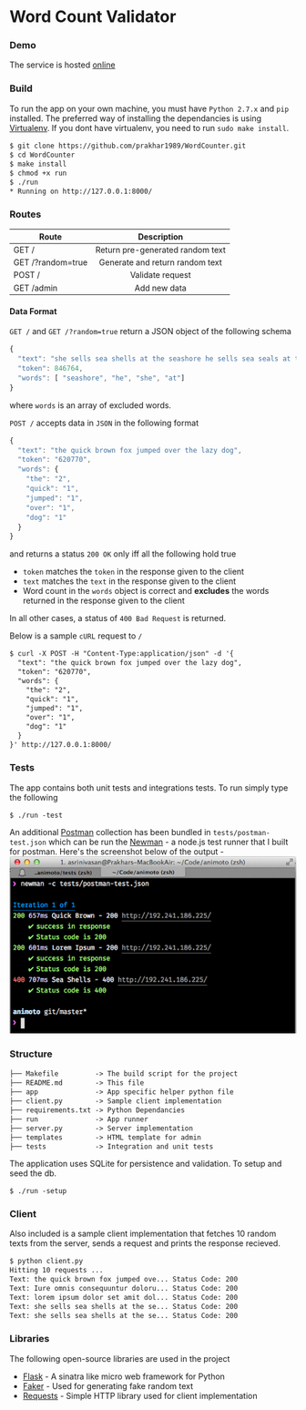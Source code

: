 Word Count Validator
===

### Demo

The service is hosted [online](http://192.241.186.225/)

### Build
To run the app on your own machine, you must have `Python 2.7.x` and `pip` installed.
The preferred way of installing the dependancies is using [Virtualenv](http://virtualenv.readthedocs.org/en/latest/virtualenv.html). If you dont have virtualenv, you need to run `sudo make install`.

```shell
$ git clone https://github.com/prakhar1989/WordCounter.git
$ cd WordCounter
$ make install
$ chmod +x run
$ ./run
* Running on http://127.0.0.1:8000/
```

### Routes

| Route        | Description    |
| ------------- |:-------------:|
| GET /     | Return pre-generated random text |
| GET /?random=true | Generate and return random text |
| POST /| Validate request|
| GET /admin | Add new data |

#### Data Format

`GET /` and `GET /?random=true` return a JSON object of the following schema
```javascript
{
  "text": "she sells sea shells at the seashore he sells sea seals at the seashore",
  "token": 846764,
  "words": [ "seashore", "he", "she", "at"]
}
```
where `words` is an array of excluded words.

`POST /` accepts data in `JSON` in the following format
```javascript
{
  "text": "the quick brown fox jumped over the lazy dog", 
  "token": "620770",
  "words": {
    "the": "2",
    "quick": "1",
    "jumped": "1",
    "over": "1",
    "dog": "1"
  }
}
```
and returns a status `200 OK` only iff all the following hold true
- `token` matches the `token` in the response given to the client 
- `text` matches the `text` in the response given to the client
- Word count in the `words` object is correct and **excludes** the words returned in the response given to the client

In all other cases, a status of `400 Bad Request` is returned.

Below is a sample `cURL` request to `/`
```shell
$ curl -X POST -H "Content-Type:application/json" -d '{
  "text": "the quick brown fox jumped over the lazy dog", 
  "token": "620770",
  "words": {
    "the": "2",
    "quick": "1",
    "jumped": "1",
    "over": "1",
    "dog": "1"
  }
}' http://127.0.0.1:8000/
```


### Tests
The app contains both unit tests and integrations tests. To run simply type the following
```shell
$ ./run -test
```
An additional [Postman](http://getpostman.com) collection has been bundled in `tests/postman-test.json` which can be run the [Newman](https://www.npmjs.org/package/newman) - a node.js test runner that I built for postman. Here's the screenshot below of the output - 
![image](newman_results.png)

### Structure
```shell
├── Makefile         -> The build script for the project
├── README.md        -> This file
├── app              -> App specific helper python file
├── client.py        -> Sample client implementation
├── requirements.txt -> Python Dependancies
├── run              -> App runner
├── server.py        -> Server implementation
├── templates        -> HTML template for admin
├── tests            -> Integration and unit tests
```
The application uses SQLite for persistence and validation. To setup and seed the db.
```shell
$ ./run -setup
```

### Client
Also included is a sample client implementation that fetches 10 random texts from the server, sends a request and prints the response recieved.
```shell
$ python client.py
Hitting 10 requests ...
Text: the quick brown fox jumped ove... Status Code: 200
Text: Iure omnis consequuntur doloru... Status Code: 200
Text: lorem ipsum dolor set amit dol... Status Code: 200
Text: she sells sea shells at the se... Status Code: 200
Text: she sells sea shells at the se... Status Code: 200
```

### Libraries
The following open-source libraries are used in the project
- [Flask](http://flask.pocoo.org/) - A sinatra like micro web framework for Python
- [Faker](https://github.com/joke2k/faker) - Used for generating fake random text
- [Requests](http://docs.python-requests.org/en/latest/) - Simple HTTP library used for client implementation
